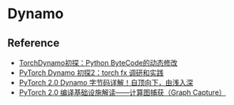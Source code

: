 # Dynamo
## Reference
- [TorchDynamo初探：Python ByteCode的动态修改](https://zhuanlan.zhihu.com/p/589115427)
- [PyTorch Dynamo 初探2：torch fx 调研和实践](https://zhuanlan.zhihu.com/p/654834182)
- [PyTorch 2.0 Dynamo 字节码详解！自顶向下，由浅入深](https://zhuanlan.zhihu.com/p/625136260)
- [PyTorch 2.0 编译基础设施解读——计算图捕获（Graph Capture）](https://zhuanlan.zhihu.com/p/644590863)

